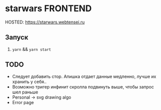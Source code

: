 # starwars FRONTEND
HOSTED: https://starwars.webtensei.ru  

## Запуск

1. `yarn` && `yarn start`

## TODO

* Следует добавить стор. Апишка отдает данные медленно, лучше их хранить у себя..
* Возможно тригер инфинит скролла подвинуть выше, чтобы запрос шел раньше
* Personal -> svg drawing algo 
* Error page

